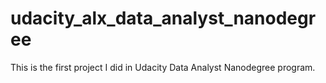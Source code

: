 # udacity_alx_data_analyst_nanodegree
This is the first project I did in Udacity Data Analyst Nanodegree program.

